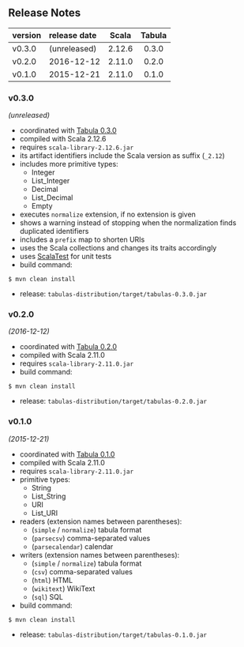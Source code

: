 
## Release Notes

| version | release date | Scala  | Tabula |
|:--------|:-------------|:------:|:------:|
| v0.3.0  | (unreleased) | 2.12.6 | 0.3.0  |
| v0.2.0  | 2016-12-12   | 2.11.0 | 0.2.0  |
| v0.1.0  | 2015-12-21   | 2.11.0 | 0.1.0  |



### v0.3.0
*(unreleased)*
* coordinated with [Tabula 0.3.0](https://github.com/julianmendez/tabula)
* compiled with Scala 2.12.6
* requires `scala-library-2.12.6.jar`
* its artifact identifiers include the Scala version as suffix (`_2.12`)
* includes more primitive types:
  * Integer
  * List_Integer
  * Decimal
  * List_Decimal
  * Empty
* executes `normalize` extension, if no extension is given
* shows a warning instead of stopping when the normalization finds duplicated identifiers
* includes a `prefix` map to shorten URIs
* uses the Scala collections and changes its traits accordingly
* uses [ScalaTest](http://www.scalatest.org) for unit tests
* build command:

```
$ mvn clean install
```

* release: `tabulas-distribution/target/tabulas-0.3.0.jar`


### v0.2.0
*(2016-12-12)*
* coordinated with [Tabula 0.2.0](https://github.com/julianmendez/tabula)
* compiled with Scala 2.11.0
* requires `scala-library-2.11.0.jar`
* build command:

```
$ mvn clean install
```

* release: `tabulas-distribution/target/tabulas-0.2.0.jar`


### v0.1.0
*(2015-12-21)*
* coordinated with [Tabula 0.1.0](https://github.com/julianmendez/tabula)
* compiled with Scala 2.11.0
* requires `scala-library-2.11.0.jar`
* primitive types:
  * String
  * List_String
  * URI
  * List_URI
* readers (extension names between parentheses):
  * (`simple` / `normalize`) tabula format
  * (`parsecsv`) comma-separated values
  * (`parsecalendar`) calendar
* writers (extension names between parentheses):
  * (`simple` / `normalize`) tabula format
  * (`csv`) comma-separated values
  * (`html`) HTML
  * (`wikitext`) WikiText
  * (`sql`) SQL
* build command:

```
$ mvn clean install
```

* release: `tabulas-distribution/target/tabulas-0.1.0.jar`


